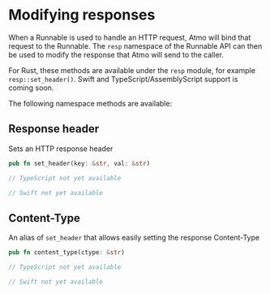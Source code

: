 # Modifying responses

When a Runnable is used to handle an HTTP request, Atmo will bind that request to the Runnable. The `resp` namespace of the Runnable API can then be used to modify the response that Atmo will send to the caller.

For Rust, these methods are available under the `resp` module, for example `resp::set_header()`. Swift and TypeScript/AssemblyScript support is coming soon.

The following namespace methods are available:

## Response header

Sets an HTTP response header

```rust
pub fn set_header(key: &str, val: &str)
```

```typescript
// TypeScript not yet available
```

```swift
// Swift not yet available
```

## Content-Type

An alias of `set_header` that allows easily setting the response Content-Type

```rust
pub fn content_type(ctype: &str)
```

```typescript
// TypeScript not yet available
```

```swift
// Swift not yet available
```

